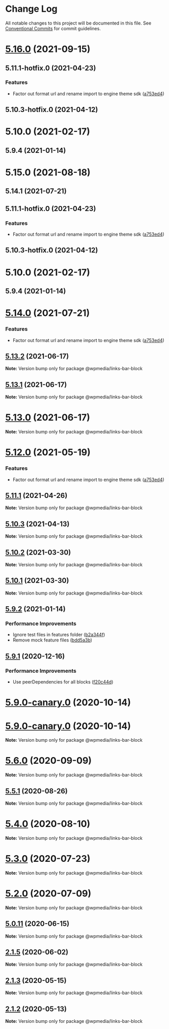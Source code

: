 # Change Log

All notable changes to this project will be documented in this file.
See [Conventional Commits](https://conventionalcommits.org) for commit guidelines.

# [5.16.0](https://github.com/WPMedia/fusion-news-theme-blocks/compare/@wpmedia/links-bar-block@5.15.0...@wpmedia/links-bar-block@5.16.0) (2021-09-15)



## 5.11.1-hotfix.0 (2021-04-23)


### Features

* Factor out format url and rename import to engine theme sdk ([a753ed4](https://github.com/WPMedia/fusion-news-theme-blocks/commit/a753ed4f42cfab6830b48a9b7bda4e719dfba562))



## 5.10.3-hotfix.0 (2021-04-12)



# 5.10.0 (2021-02-17)



## 5.9.4 (2021-01-14)





# 5.15.0 (2021-08-18)



## 5.14.1 (2021-07-21)



## 5.11.1-hotfix.0 (2021-04-23)


### Features

* Factor out format url and rename import to engine theme sdk ([a753ed4](https://github.com/WPMedia/fusion-news-theme-blocks/commit/a753ed4f42cfab6830b48a9b7bda4e719dfba562))



## 5.10.3-hotfix.0 (2021-04-12)



# 5.10.0 (2021-02-17)



## 5.9.4 (2021-01-14)





# [5.14.0](https://github.com/WPMedia/fusion-news-theme-blocks/compare/v5.11.1-hotfix.0...v5.14.0) (2021-07-21)


### Features

* Factor out format url and rename import to engine theme sdk ([a753ed4](https://github.com/WPMedia/fusion-news-theme-blocks/commit/a753ed4f42cfab6830b48a9b7bda4e719dfba562))





## [5.13.2](https://github.com/WPMedia/fusion-news-theme-blocks/compare/v5.13.1...v5.13.2) (2021-06-17)

**Note:** Version bump only for package @wpmedia/links-bar-block





## [5.13.1](https://github.com/WPMedia/fusion-news-theme-blocks/compare/v5.13.0...v5.13.1) (2021-06-17)

**Note:** Version bump only for package @wpmedia/links-bar-block





# [5.13.0](https://github.com/WPMedia/fusion-news-theme-blocks/compare/v5.12.0...v5.13.0) (2021-06-17)

**Note:** Version bump only for package @wpmedia/links-bar-block





# [5.12.0](https://github.com/WPMedia/fusion-news-theme-blocks/compare/v5.11.1-hotfix.0...v5.12.0) (2021-05-19)


### Features

* Factor out format url and rename import to engine theme sdk ([a753ed4](https://github.com/WPMedia/fusion-news-theme-blocks/commit/a753ed4f42cfab6830b48a9b7bda4e719dfba562))





## [5.11.1](https://github.com/WPMedia/fusion-news-theme-blocks/compare/v5.11.1-hotfix.0...v5.11.1) (2021-04-26)

**Note:** Version bump only for package @wpmedia/links-bar-block





## [5.10.3](https://github.com/WPMedia/fusion-news-theme-blocks/compare/v5.10.3-hotfix.0...v5.10.3) (2021-04-13)

**Note:** Version bump only for package @wpmedia/links-bar-block





## [5.10.2](https://github.com/WPMedia/fusion-news-theme-blocks/compare/v5.10.0...v5.10.2) (2021-03-30)

**Note:** Version bump only for package @wpmedia/links-bar-block





## [5.10.1](https://github.com/WPMedia/fusion-news-theme-blocks/compare/v5.10.0...v5.10.1) (2021-03-30)

**Note:** Version bump only for package @wpmedia/links-bar-block





## [5.9.2](https://github.com/WPMedia/fusion-news-theme-blocks/compare/v5.9.1...v5.9.2) (2021-01-14)


### Performance Improvements

* Ignore test files in features folder ([b2a344f](https://github.com/WPMedia/fusion-news-theme-blocks/commit/b2a344f96d92b63d25658ab70ec9ec63633fcf6f))
* Remove mock feature files ([bdd5a3b](https://github.com/WPMedia/fusion-news-theme-blocks/commit/bdd5a3bc942ac93a97623bf5c1fdd3aec264aa6f))





## [5.9.1](https://github.com/WPMedia/fusion-news-theme-blocks/compare/v5.9.0...v5.9.1) (2020-12-16)


### Performance Improvements

* Use peerDependencies for all blocks ([f20c44d](https://github.com/WPMedia/fusion-news-theme-blocks/commit/f20c44d18c9b07ce0ed0e5ff05d401eaca69a9f5))



# [5.9.0-canary.0](https://github.com/WPMedia/fusion-news-theme-blocks/compare/v5.9.0-beta.0...v5.9.0-canary.0) (2020-10-14)





# [5.9.0-canary.0](https://github.com/WPMedia/fusion-news-theme-blocks/compare/v5.9.0-beta.0...v5.9.0-canary.0) (2020-10-14)

**Note:** Version bump only for package @wpmedia/links-bar-block





# [5.6.0](https://github.com/WPMedia/fusion-news-theme-blocks/compare/v5.6.0-beta.0...v5.6.0) (2020-09-09)

**Note:** Version bump only for package @wpmedia/links-bar-block





## [5.5.1](https://github.com/WPMedia/fusion-news-theme-blocks/compare/v5.5.1-beta.0...v5.5.1) (2020-08-26)

**Note:** Version bump only for package @wpmedia/links-bar-block





# [5.4.0](https://github.com/WPMedia/fusion-news-theme-blocks/compare/v5.4.0-beta.0...v5.4.0) (2020-08-10)

**Note:** Version bump only for package @wpmedia/links-bar-block





# [5.3.0](https://github.com/WPMedia/fusion-news-theme-blocks/compare/v5.3.0-beta.0...v5.3.0) (2020-07-23)

**Note:** Version bump only for package @wpmedia/links-bar-block





# [5.2.0](https://github.com/WPMedia/fusion-news-theme-blocks/compare/v5.2.0-beta.0...v5.2.0) (2020-07-09)

**Note:** Version bump only for package @wpmedia/links-bar-block





## [5.0.11](https://github.com/WPMedia/fusion-news-theme-blocks/compare/v5.0.11-beta.0...v5.0.11) (2020-06-15)

**Note:** Version bump only for package @wpmedia/links-bar-block





## [2.1.5](https://github.com/WPMedia/fusion-news-theme-blocks/compare/@wpmedia/links-bar-block@2.1.5-beta.0...@wpmedia/links-bar-block@2.1.5) (2020-06-02)

**Note:** Version bump only for package @wpmedia/links-bar-block





## [2.1.3](https://github.com/WPMedia/fusion-news-theme-blocks/compare/@wpmedia/links-bar-block@2.1.3-hotfix.0...@wpmedia/links-bar-block@2.1.3) (2020-05-15)

**Note:** Version bump only for package @wpmedia/links-bar-block





## [2.1.2](https://github.com/WPMedia/fusion-news-theme-blocks/compare/@wpmedia/links-bar-block@2.1.2-beta.0...@wpmedia/links-bar-block@2.1.2) (2020-05-13)

**Note:** Version bump only for package @wpmedia/links-bar-block
